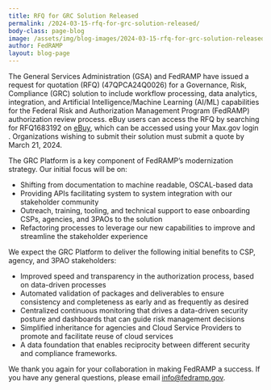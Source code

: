 ```yaml
---
title: RFQ for GRC Solution Released
permalink: /2024-03-15-rfq-for-grc-solution-released/
body-class: page-blog
image: /assets/img/blog-images/2024-03-15-rfq-for-grc-solution-released.png
author: FedRAMP
layout: blog-page
---
```

The General Services Administration (GSA) and FedRAMP have issued a request for quotation (RFQ) (47QPCA24Q0026) for a Governance, Risk, Compliance (GRC) solution to include workflow processing, data analytics, integration, and Artificial Intelligence/Machine Learning (AI/ML) capabilities for the Federal Risk and Authorization Management Program (FedRAMP) authorization review process. eBuy users can access the RFQ by searching for RFQ1683192 on <a href="http://www.ebuy.gsa.gov/ebuyopen/" target="_blank" rel="noopener noreferrer">eBuy</a>, which can be accessed using your Max.gov login . Organizations wishing to submit their solution must submit a quote by March 21, 2024.   

The GRC Platform is a key component of FedRAMP’s modernization strategy. Our initial focus will be on: 
- Shifting from documentation to machine readable, OSCAL-based data
- Providing APIs facilitating system to system integration with our stakeholder community
- Outreach, training, tooling, and technical support to ease onboarding CSPs, agencies, and 3PAOs to the solution
- Refactoring processes to leverage our new capabilities to improve and streamline the stakeholder experience

We expect the GRC Platform to deliver the following initial benefits to CSP, agency, and 3PAO stakeholders:
- Improved speed and transparency in the authorization process, based on data-driven processes
- Automated validation of packages and deliverables to ensure consistency and completeness as early and as frequently as desired
- Centralized continuous monitoring that drives a data-driven security posture and dashboards that can guide risk management decisions 
- Simplified inheritance for agencies and Cloud Service Providers to promote and facilitate reuse of cloud services
- A data foundation that enables reciprocity between different security and compliance frameworks. 

We thank you again for your collaboration in making FedRAMP a success. If you have any general questions, please email <a href="mailto:info@fedramp.gov" target="_blank" rel="noopener noreferrer">info@fedramp.gov</a>.
